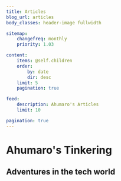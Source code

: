 ```yaml
---
title: Articles
blog_url: articles
body_classes: header-image fullwidth

sitemap:
    changefreq: monthly
    priority: 1.03

content:
    items: @self.children
    order:
        by: date
        dir: desc
    limit: 5
    pagination: true

feed:
    description: Ahumaro's Articles
    limit: 10

pagination: true
---
```


# Ahumaro's Tinkering
## Adventures in the tech world

